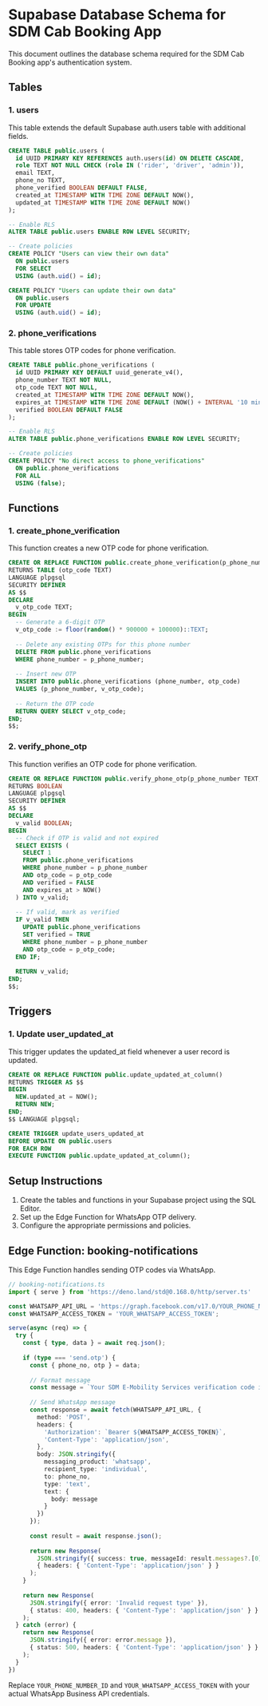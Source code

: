 # Supabase Database Schema for SDM Cab Booking App

This document outlines the database schema required for the SDM Cab Booking app's authentication system.

## Tables

### 1. users

This table extends the default Supabase auth.users table with additional fields.

```sql
CREATE TABLE public.users (
  id UUID PRIMARY KEY REFERENCES auth.users(id) ON DELETE CASCADE,
  role TEXT NOT NULL CHECK (role IN ('rider', 'driver', 'admin')),
  email TEXT,
  phone_no TEXT,
  phone_verified BOOLEAN DEFAULT FALSE,
  created_at TIMESTAMP WITH TIME ZONE DEFAULT NOW(),
  updated_at TIMESTAMP WITH TIME ZONE DEFAULT NOW()
);

-- Enable RLS
ALTER TABLE public.users ENABLE ROW LEVEL SECURITY;

-- Create policies
CREATE POLICY "Users can view their own data" 
  ON public.users 
  FOR SELECT 
  USING (auth.uid() = id);

CREATE POLICY "Users can update their own data" 
  ON public.users 
  FOR UPDATE 
  USING (auth.uid() = id);
```

### 2. phone_verifications

This table stores OTP codes for phone verification.

```sql
CREATE TABLE public.phone_verifications (
  id UUID PRIMARY KEY DEFAULT uuid_generate_v4(),
  phone_number TEXT NOT NULL,
  otp_code TEXT NOT NULL,
  created_at TIMESTAMP WITH TIME ZONE DEFAULT NOW(),
  expires_at TIMESTAMP WITH TIME ZONE DEFAULT (NOW() + INTERVAL '10 minutes'),
  verified BOOLEAN DEFAULT FALSE
);

-- Enable RLS
ALTER TABLE public.phone_verifications ENABLE ROW LEVEL SECURITY;

-- Create policies
CREATE POLICY "No direct access to phone_verifications"
  ON public.phone_verifications
  FOR ALL
  USING (false);
```

## Functions

### 1. create_phone_verification

This function creates a new OTP code for phone verification.

```sql
CREATE OR REPLACE FUNCTION public.create_phone_verification(p_phone_number TEXT)
RETURNS TABLE (otp_code TEXT)
LANGUAGE plpgsql
SECURITY DEFINER
AS $$
DECLARE
  v_otp_code TEXT;
BEGIN
  -- Generate a 6-digit OTP
  v_otp_code := floor(random() * 900000 + 100000)::TEXT;
  
  -- Delete any existing OTPs for this phone number
  DELETE FROM public.phone_verifications
  WHERE phone_number = p_phone_number;
  
  -- Insert new OTP
  INSERT INTO public.phone_verifications (phone_number, otp_code)
  VALUES (p_phone_number, v_otp_code);
  
  -- Return the OTP code
  RETURN QUERY SELECT v_otp_code;
END;
$$;
```

### 2. verify_phone_otp

This function verifies an OTP code for phone verification.

```sql
CREATE OR REPLACE FUNCTION public.verify_phone_otp(p_phone_number TEXT, p_otp_code TEXT)
RETURNS BOOLEAN
LANGUAGE plpgsql
SECURITY DEFINER
AS $$
DECLARE
  v_valid BOOLEAN;
BEGIN
  -- Check if OTP is valid and not expired
  SELECT EXISTS (
    SELECT 1
    FROM public.phone_verifications
    WHERE phone_number = p_phone_number
    AND otp_code = p_otp_code
    AND verified = FALSE
    AND expires_at > NOW()
  ) INTO v_valid;
  
  -- If valid, mark as verified
  IF v_valid THEN
    UPDATE public.phone_verifications
    SET verified = TRUE
    WHERE phone_number = p_phone_number
    AND otp_code = p_otp_code;
  END IF;
  
  RETURN v_valid;
END;
$$;
```

## Triggers

### 1. Update user_updated_at

This trigger updates the updated_at field whenever a user record is updated.

```sql
CREATE OR REPLACE FUNCTION public.update_updated_at_column()
RETURNS TRIGGER AS $$
BEGIN
  NEW.updated_at = NOW();
  RETURN NEW;
END;
$$ LANGUAGE plpgsql;

CREATE TRIGGER update_users_updated_at
BEFORE UPDATE ON public.users
FOR EACH ROW
EXECUTE FUNCTION public.update_updated_at_column();
```

## Setup Instructions

1. Create the tables and functions in your Supabase project using the SQL Editor.
2. Set up the Edge Function for WhatsApp OTP delivery.
3. Configure the appropriate permissions and policies.

## Edge Function: booking-notifications

This Edge Function handles sending OTP codes via WhatsApp.

```typescript
// booking-notifications.ts
import { serve } from 'https://deno.land/std@0.168.0/http/server.ts'

const WHATSAPP_API_URL = 'https://graph.facebook.com/v17.0/YOUR_PHONE_NUMBER_ID/messages';
const WHATSAPP_ACCESS_TOKEN = 'YOUR_WHATSAPP_ACCESS_TOKEN';

serve(async (req) => {
  try {
    const { type, data } = await req.json();
    
    if (type === 'send.otp') {
      const { phone_no, otp } = data;
      
      // Format message
      const message = `Your SDM E-Mobility Services verification code is: ${otp}. This code will expire in 10 minutes. Do not share this code with anyone.`;
      
      // Send WhatsApp message
      const response = await fetch(WHATSAPP_API_URL, {
        method: 'POST',
        headers: {
          'Authorization': `Bearer ${WHATSAPP_ACCESS_TOKEN}`,
          'Content-Type': 'application/json',
        },
        body: JSON.stringify({
          messaging_product: 'whatsapp',
          recipient_type: 'individual',
          to: phone_no,
          type: 'text',
          text: {
            body: message
          }
        })
      });
      
      const result = await response.json();
      
      return new Response(
        JSON.stringify({ success: true, messageId: result.messages?.[0]?.id }),
        { headers: { 'Content-Type': 'application/json' } }
      );
    }
    
    return new Response(
      JSON.stringify({ error: 'Invalid request type' }),
      { status: 400, headers: { 'Content-Type': 'application/json' } }
    );
  } catch (error) {
    return new Response(
      JSON.stringify({ error: error.message }),
      { status: 500, headers: { 'Content-Type': 'application/json' } }
    );
  }
})
```

Replace `YOUR_PHONE_NUMBER_ID` and `YOUR_WHATSAPP_ACCESS_TOKEN` with your actual WhatsApp Business API credentials.